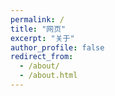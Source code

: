 ```yaml
---
permalink: /
title: "网页"
excerpt: "关于"
author_profile: false
redirect_from: 
  - /about/
  - /about.html
---
```

<!-- <!DOCTYPE html> -->
<html lang="zh-CN">
<head>
    <meta charset="UTF-8">
    <meta name="viewport" content="width=device-width, initial-scale=1.0">
    <title>欢迎来到我的网站</title>
    <style>
        /* 只针对特定链接的按钮样式 */
        a.link-button {
            display: inline-block;
            color: white;
            background-color: #4CAF50;
            text-decoration: none;
            padding: 8px 16px;
            border-radius: 4px;
            transition: all 0.3s ease;
            box-shadow: 0 2px 5px rgba(0,0,0,0.1);
            margin: 5px 0;
            border: none;
            font-weight: normal;
        }
        
        a.link-button:hover {
            background-color: #45a049;
            box-shadow: 0 4px 8px rgba(0,0,0,0.2);
            transform: translateY(-1px);
        }
        .button-grid {
            display: grid;
            grid-template-columns: repeat(auto-fit, minmax(160px, 1fr));
            gap: 18px 24px;
            margin: 30px 0;
            padding: 0;
        }
        .button-grid .link-button {
            display: block;
            text-align: center;
            font-size: 16px;
            font-weight: 500;
            padding: 14px 0;
            background: linear-gradient(90deg, #4CAF50 60%, #45a049 100%);
            color: #fff;
            border-radius: 8px;
            box-shadow: 0 2px 8px rgba(0,0,0,0.08);
            transition: all 0.2s;
            border: none;
            text-decoration: none;
            letter-spacing: 1px;
        }
        .button-grid .link-button:hover {
            background: linear-gradient(90deg, #45a049 60%, #4CAF50 100%);
            box-shadow: 0 4px 16px rgba(0,0,0,0.15);
            transform: translateY(-2px) scale(1.03);
            color: #fff;
        }
        
        /* 保留原有水波纹样式 */
        #ripple-container {
            position: fixed;
            top: 0;
            left: 0;
            width: 100%;
            height: 100%;
            pointer-events: none;
            z-index: 9999;
        }

        .ripple {
            position: absolute;
            border-radius: 50%;
            background-color: rgba(0, 0, 0, 0.1);
            width: 0;
            height: 0;
            transform: translate(-50%, -50%);
            -webkit-animation: rippleEffect 1s ease-out;
            -moz-animation: rippleEffect 1s ease-out;
            -o-animation: rippleEffect 1s ease-out;
            animation: rippleEffect 1s ease-out;
        }

        @-webkit-keyframes rippleEffect {
            to {
                width: 200px;
                height: 200px;
                opacity: 0;
            }
        }

        @-moz-keyframes rippleEffect {
            to {
                width: 200px;
                height: 200px;
                opacity: 0;
            }
        }

        @-o-keyframes rippleEffect {
            to {
                width: 200px;
                height: 200px;
                opacity: 0;
            }
        }

        @keyframes rippleEffect {
            to {
                width: 200px;
                height: 200px;
                opacity: 0;
            }
        }
        
        /* 返回按钮样式 */
        .back-button {
            display: inline-block;
            color: white;
            background-color: #6c757d;
            text-decoration: none;
            padding: 8px 16px;
            border-radius: 4px;
            transition: all 0.3s ease;
            box-shadow: 0 2px 5px rgba(0,0,0,0.1);
            margin: 20px 0;
            border: none;
            font-weight: normal;
        }
        
        .back-button:hover {
            background-color: #5a6268;
            box-shadow: 0 4px 8px rgba(0,0,0,0.2);
            transform: translateY(-1px);
        }
    </style>
</head>
<body>
    <div id="ripple-container"></div>
    <h1>欢迎来到我的网站</h1>
    <hr>
    <div class="button-grid">
        <a href="/chat_bot.html" class="link-button">大模型对话</a>
        <a href="/travel_map.html" class="link-button">旅行足迹</a>
        <a href="/multi_translator.html" class="link-button">多语言翻译</a>
        <a href="/course_recorder.html" class="link-button">进度记录</a>
        <a href="/game_plane.html" class="link-button">飞机大战</a>
        <a href="/db_viewer.html" class="link-button">数据库解析</a>
        <a href="/text_processor.html" class="link-button">文本处理</a>
        <a href="/enc_reader.html" class="link-button">加密日志阅读</a>
        <a href="/receipt_scanner.html" class="link-button">票据识别</a>
        <a href="/paper_retrieval.html" class="link-button">论文搜索</a>
        <a href="/hot_trends.html" class="link-button">每日热榜</a>
    </div>
    <hr>
    <p>强调一下<strong>几个单词</strong></p>
    <blockquote>引用内容</blockquote>
    <p>分割线</p>
    <hr>
    <script>
        document.addEventListener('DOMContentLoaded', function() {
            const rippleContainer = document.getElementById('ripple-container');

            function createRipple(event) {
                const ripple = document.createElement('div');
                ripple.classList.add('ripple');

                const x = event.clientX;
                const y = event.clientY;
                ripple.style.left = `${x}px`;
                ripple.style.top = `${y}px`;

                rippleContainer.appendChild(ripple);

                ripple.addEventListener('animationend', () => {
                    ripple.remove();
                });
            }

            document.addEventListener('click', createRipple);

            document.addEventListener('touchstart', (event) => {
                const touch = event.touches[0];
                createRipple(touch);
            }, { passive: true });
        });
    </script>
</body>
</html>


